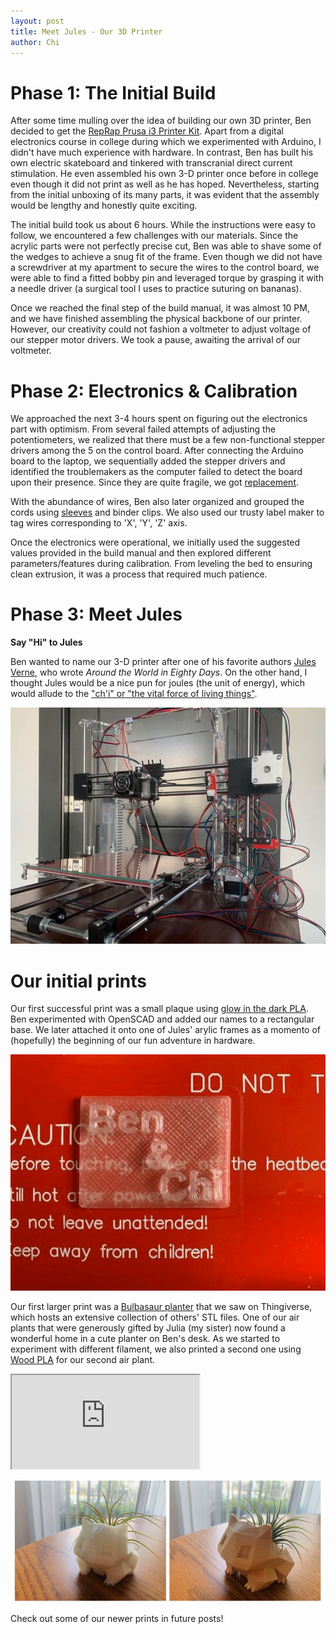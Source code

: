 ```yaml
---
layout: post
title: Meet Jules - Our 3D Printer
author: Chi
---
```


# Phase 1: The Initial Build

After some time mulling over the idea of building our own 3D printer, Ben decided to get the [RepRap Prusa i3 Printer Kit](https://www.amazon.com/REPRAPGURU-Black-DIY-Prusa-Printer/dp/B01BO52LBA/ref=sr_1_3?crid=27CZF5UH06OUV&dchild=1&keywords=reprap%2B3d%2Bprinter%2Bkit&qid=1588096407&sprefix=rep%2Brap%2B3d%2Caps%2C167&sr=8-3&th=1). Apart from a digital electronics course in college during which we experimented with Arduino, I didn't have much experience with hardware. In contrast, Ben has built his own electric skateboard and tinkered with transcranial direct current stimulation. He even assembled his own 3-D printer once before in college even though it did not print as well as he has hoped. Nevertheless, starting from the initial unboxing of its many parts, it was evident that the assembly would be lengthy and honestly quite exciting. 

The initial build took us about 6 hours. While the instructions were easy to follow, we encountered a few challenges with our materials. Since the acrylic parts were not perfectly precise cut, Ben was able to shave some of the wedges to achieve a snug fit of the frame. Even though we did not have a screwdriver at my apartment to secure the wires to the control board, we were able to find a fitted bobby pin and leveraged torque by grasping it with a needle driver (a surgical tool I uses to practice suturing on bananas). 

Once we reached the final step of the build manual, it was almost 10 PM, and we have finished assembling the physical backbone of our printer. However, our creativity could not fashion a voltmeter to adjust voltage of our stepper motor drivers. We took a pause, awaiting the arrival of our voltmeter.

# Phase 2: Electronics & Calibration

We approached the next 3-4 hours spent on figuring out the electronics part with optimism. From several failed attempts of adjusting the potentiometers, we realized that there must be a few non-functional stepper drivers among the 5 on the control board. After connecting the Arduino board to the laptop, we sequentially added the stepper drivers and identified the troublemakers as the computer failed to detect the board upon their presence. Since they are quite fragile, we got [replacement](https://www.amazon.com/BIQU-Compatible-Stepper-StepStick-Controller/dp/B01FFGAKK8/ref=sr_1_2?dchild=1&keywords=stepper+drivers&qid=1588106444&sr=8-2). 

With the abundance of wires, Ben also later organized and grouped the cords using [sleeves](https://www.amazon.com/100ft-Expandable-Braided-Sleeving-Sleeve/dp/B074GM1PK1/ref=sr_1_5?dchild=1&keywords=wire+sleeve&qid=1588103404&sr=8-5) and binder clips. We also used our trusty label maker to tag wires corresponding to 'X', 'Y', 'Z' axis. 

Once the electronics were operational, we initially used the suggested values provided in the build manual and then explored different parameters/features during calibration. From leveling the bed to ensuring clean extrusion, it was a process that required much patience.

# Phase 3: Meet Jules

**Say "Hi" to Jules**

Ben wanted to name our 3-D printer after one of his favorite authors [Jules Verne][jules-verne-wiki], who wrote _Around the World in Eighty Days_. On the other hand, I thought Jules would be a nice pun for joules (the unit of energy), which would allude to the ["ch'i" or "the vital force of living things"](https://en.wikipedia.org/wiki/Qi).

![Jules](/public/pics/2020-04-10-3d-printer-build/jules.jpg)

# Our initial prints

Our first successful print was a small plaque using [glow in the dark PLA](https://www.amazon.com/NOVAMAKER-Filament-Dimensional-Accuracy-Luminous/dp/B0746FNJH6/ref=sr_1_5?dchild=1&keywords=pla+glow+in+the+dark&qid=1588108561&sr=8-5). Ben experimented with OpenSCAD and added our names to a rectangular base. We later attached it onto one of Jules' arylic frames as a momento of (hopefully) the beginning of our fun adventure in hardware. 

![Plaque](/public/pics/2020-04-10-3d-printer-build/plaque.jpg)

Our first larger print was a [Bulbasaur planter](https://www.thingiverse.com/thing:381599) that we saw on Thingiverse, which hosts an extensive collection of others' STL files. One of our air plants that were generously gifted by Julia (my sister) now found a wonderful home in a cute planter on Ben's desk. As we started to experiment with different filament, we also printed a second one using [Wood PLA](https://www.amazon.com/Filament-TECBEARS-Consumables-Dimensional-No-Tangle/dp/B08181LJLD/ref=sr_1_4?dchild=1&keywords=wood+pla&qid=1588109129&sr=8-4) for our second air plant. 

<iframe id="vs_iframe" src="https://www.viewstl.com/?embedded&url=http%3A%2F%2Fle.bolte.page%2Fpublic%2Fstls%2Fbulbasaur.stl"></iframe>

![bulbasaur](/public/pics/2020-04-10-3d-printer-build/bulbasaur.jpg)

Check out some of our newer prints in future posts!

[jules-verne-wiki]: https://en.wikipedia.org/wiki/Jules_Verne
